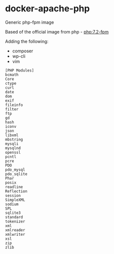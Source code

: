 # docker-apache-php
Generic php-fpm image

Based of the official image from php - [php:7.2-fpm](https://github.com/docker-library/php/blob/873725e57ec2fc5f2642dc0023676597bcc4bea9/7.2/stretch/fpm/Dockerfile)

Adding the following:
* composer
* wp-cli
* vim

```
[PHP Modules]
bcmath
Core
ctype
curl
date
dom
exif
fileinfo
filter
ftp
gd
hash
iconv
json
libxml
mbstring
mysqli
mysqlnd
openssl
pcntl
pcre
PDO
pdo_mysql
pdo_sqlite
Phar
posix
readline
Reflection
session
SimpleXML
sodium
SPL
sqlite3
standard
tokenizer
xml
xmlreader
xmlwriter
xsl
zip
zlib
```
